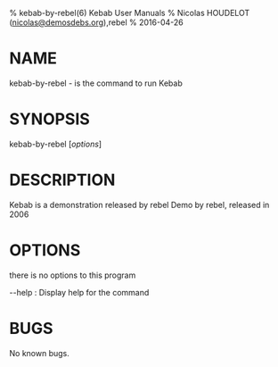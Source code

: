 % kebab-by-rebel(6) Kebab User Manuals
% Nicolas HOUDELOT (nicolas@demosdebs.org),rebel
% 2016-04-26

# NAME
kebab-by-rebel - is the command to run Kebab 

# SYNOPSIS
kebab-by-rebel [*options*]

# DESCRIPTION
Kebab  is a demonstration released by rebel
Demo by rebel, released in 2006

# OPTIONS
there is no options to this program

\--help
:   Display help for the command


# BUGS
No known bugs.
